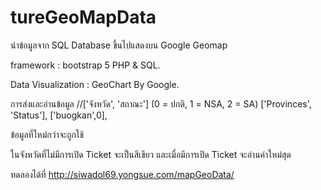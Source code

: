 # tureGeoMapData
นำข้อมูลจาก SQL Database ขึ้นไปแสดงบน Google Geomap 

framework : bootstrap 5
PHP & SQL.


Data Visualization : GeoChart By Google.


การส่งและอ่านข้อมูล
//['จังหวัด', 'สถาณะ'] (0 = ปกติ, 1 = NSA, 2 = SA)
['Provinces', 'Status'],
['buogkan',0],

ข้อมูลที่ใหม่กว่าจะถูกใช้


ในจังหวัดที่ไม่มีการเปิด Ticket จะเป็นสีเขียว
และเมื่อมีการเปิด Ticket จะอ่านค่าใหม่สุด

ทดลองได้ที่ http://siwadol69.yongsue.com/mapGeoData/
